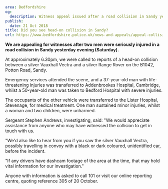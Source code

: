 ```yaml
area: Bedfordshire
og:
  description: Witness appeal issued after a road collision in Sandy yesterday evening (Saturday) that has seriously injured two men.
publish:
  date: 21 Oct 2018
title: Did you see head-on collision in Sandy?
url: https://www.bedfordshire.police.uk/news-and-appeals/appeal-collision-sandy-oct2018
```

**We are appealing for witnesses after two men were seriously injured in a road collision in Sandy yesterday evening (Saturday).**

At approximately 6.30pm, we were called to reports of a head-on collision between a silver Vauxhall Vectra and a silver Range Rover on the B1042, Potton Road, Sandy.

Emergency services attended the scene, and a 37-year-old man with life-threatening injuries was transferred to Addenbrookes Hospital, Cambridge, whilst a 50-year-old man was taken to Bedford Hospital with severe injuries.

The occupants of the other vehicle were transferred to the Lister Hospital, Stevenage, for medical treatment. One man sustained minor injuries, whilst a woman and two children, were unharmed.

Sergeant Stephen Andrews, investigating, said: "We would appreciate assistance from anyone who may have witnessed the collision to get in touch with us.

"We'd also like to hear from you if you saw the silver Vauxhall Vectra, possibly travelling in convoy with a black or dark coloured, unidentified car, before the incident.

"If any drivers have dashcam footage of the area at the time, that may hold vital information for our investigation."

Anyone with information is asked to call 101 or visit our online reporting centre, quoting reference 305 of 20 October.
